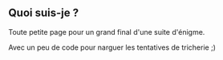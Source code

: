 ## Quoi suis-je ?

Toute petite page pour un grand final d'une suite d'énigme.

Avec un peu de code pour narguer les tentatives de tricherie ;)